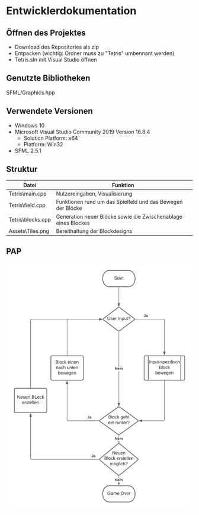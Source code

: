 # Entwicklerdokumentation
## Öffnen des Projektes
- Download des Repositories als zip
- Entpacken (wichtig: Ordner muss zu "Tetris" umbennant werden)
- Tetris.sln mit Visual Studio öffnen
## Genutzte Bibliotheken
SFML/Graphics.hpp

## Verwendete Versionen
- Windows 10
- Microsoft Visual Studio Community 2019 Version 16.8.4
  - Solution Platform: x64
  - Platform: Win32
- SFML 2.5.1

## Struktur
| Datei        | Funktion           |
| ------------- | ------------- | 
| Tetris\main.cpp      | Nutzereingaben, Visualisierung | 
| Tetris\field.cpp      | Funktionen rund um das Spielfeld und das Bewegen der Blöcke | 
| Tetris\blocks.cpp | Generation neuer Blöcke sowie die Zwischenablage eines Blockes |
| Assets\Tiles.png | Bereithaltung der Blockdesigns |

## PAP
![Image of PAP](https://raw.githubusercontent.com/TK221/Tetris/Dokumentation/Dokumentation/PAP.png)
